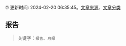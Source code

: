 :alarm_clock: 更新时间: 2024-02-20 06:35:45。[文章来源](/README.md)、[文章分类](/TAGS.md)

## 报告


> 关键字：`报告`、`月报`



